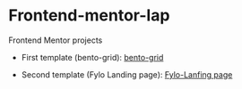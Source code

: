 # Frontend-mentor-lap

Frontend Mentor projects

- First template (bento-grid): [bento-grid](./bento-grid-main/index.html)

- Second template (Fylo Landing page): [Fylo-Lanfing page](./fylo-landing-page-with-two-column-layout-master/index.html)
